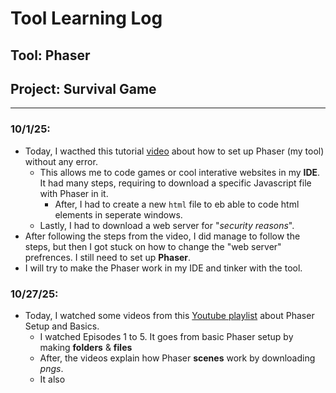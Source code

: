 # Tool Learning Log

## Tool: **Phaser**

## Project: **Survival Game**

---

### 10/1/25:
* Today, I wacthed this tutorial [video](https://www.youtube.com/watch?v=frRWKxB9Hm0&list=PLDyH9Tk5ZdFzEu_izyqgPFtHJJXkc79no&index=3) about how to set up Phaser (my tool) without any error.
  * This allows me to code games or cool interative websites in my **IDE**. It had many steps, requiring to download a specific Javascript file with Phaser in it.
    * After, I had to create a new `html` file to eb able to code html elements in seperate windows.
  * Lastly, I had to download a web server for "_security reasons_".
* After following the steps from the video, I did manage to follow the steps, but then I got stuck on how to change the "web server" prefrences. I still need to set up **Phaser**.
* I will try to make the Phaser work in my IDE and tinker with the tool.

### 10/27/25:
* Today, I watched some videos from this [Youtube playlist](https://www.youtube.com/watch?v=frRWKxB9Hm0&list=PLDyH9Tk5ZdFzEu_izyqgPFtHJJXkc79no&index=1) about Phaser Setup and Basics.
  * I watched Episodes 1 to 5. It goes from basic Phaser setup by making **folders** & **files**
  * After, the videos explain how Phaser **scenes** work by downloading _pngs_.
  * It also 


<!--
* Links you used today (websites, videos, etc)
* Things you tried, progress you made, etc
* Challenges, a-ha moments, etc
* Questions you still have
* What you're going to try next
-->
